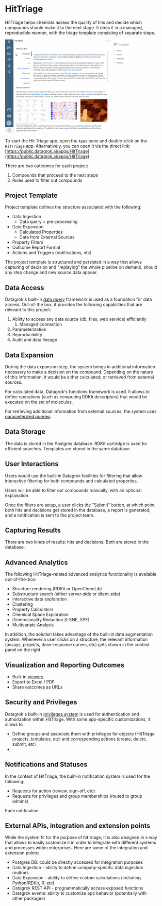 # HitTriage

HitTriage helps chemists assess the quality of hits and decide which compounds should make it to the next stage. It does
it in a managed, reproducible manner, with the triage template consisting of separate steps.

![](images/hit-triage-workflow.gif)

To start the Hit Triage app, open the `Apps` pane and double-click on the `HitTriage` app.
Alternatively, you can open it via the direct link: [https://public.datagrok.ai/apps/HitTriage](https://public.datagrok.ai/apps/HitTriage)

There are two outcomes for each project:

1. Compounds that proceed to the next steps
2. Rules used to filter out compounds

## Project Template

Project template defines the structure associated with the following:

* Data Ingestion
    * Data query + pre-processing
* Data Expansion
    * Calculated Properties
    * Data from External Sources
* Property Filters
* Outcome Report Format
* Actions and Triggers (notifications, etc)

The project template is structured and persisted in a way that allows capturing of decision and "replaying" the whole
pipeline on demand, should any step change and new source data appear.

## Data Access

Datagrok's built-in [data query](../../help/access/data-query.md) framework is used as a foundation for data access.
Out-of-the box, it provides the following capabilities that are relevant to this project:

1. Ability to access any data source (db, files, web service) efficiently
    1. Managed connection
2. Parameterization
3. Reproducibility
4. Audit and data lineage

## Data Expansion

During the data expansion step, the system brings in additional information necessary to make a decision on the
compound. Depending on the nature of this information, it would be either calculated, or retrieved from external
sources.

For calculated data, Datagrok's functions framework is used. It allows to define operations (such as computing RDKit
descriptors) that would be executed on the set of molecules.

For retrieving additional information from external sources, the system uses
[parameterized queries](../../help/access/data-query.md).

## Data Storage

The data is stored in the Postgres database. RDKit cartridge is used for efficient searches. Templates are stored in the
same database.

## User Interactions

Users would use the built-in Datagrok facilities for filtering that allow interactive filtering for both compounds and
calculated properties. 

Users will be able to filter out compounds manually, with an optional explanation.

Once the filters are setup, a user clicks the "Submit" button, at which point both hits and decisions get stored in the
database, a report is generated, and a notification is sent to the project team.

## Capturing Results

There are two kinds of results: hits and decisions. Both are stored in the database.

## Advanced Analytics

The following HitTriage-related advanced analytics functionality is available out-of-the-box:

* Structure rendering (RDKit or OpenChemLib)
* Substructure search (either server-side or client-side)
* Interactive data exploration
* Clustering
* Property Calculators
* Chemical Space Exploration
* Dimensionality Reduction (t-SNE, SPE)
* Multivariate Analysis

In addition, the solution takes advantage of the built-in data augmentation system. Whenever a user clicks on a
structure, the relevant information (assays, projects, dose-response curves, etc)
gets shown in the context panel on the right.

## Visualization and Reporting Outcomes

* Built-in [viewers](../../help/visualize/viewers.md)
* Export to Excel / PDF
* Share outcomes as URLs

## Security and Privileges

Datagrok's built-in [privileges system](https://datagrok.ai/help/govern/security)
is used for authentication and authorization within HitTriage. With some app-specific customizations, it allows to

* Define groups and associate them with privileges for objects (HitTriage projects, templates, etc)
  and corresponding actions (create, delete, submit, etc)
*

## Notifications and Statuses

In the context of HitTriage, the built-in notification system is used for the following:

* Requests for action (review, sign-off, etc)
* Requests for privileges and group memberships (routed to group admins)

Each notification

## External APIs, integration and extension points

While the system fit for the purpose of hit triage, it is also designed in a way that allows to easily customize it in
order to integrate with different systems and processes within enterprises. Here are some of the integration and
extension points:

* Postgres DB: could be directly accessed for integration purposes
* Data Ingestion - ability to define company-specific data ingestion routines
* Data Expansion - ability to define custom calculations (including Python/RDKit, R, etc)
* Datagrok REST API - programmatically access exposed functions
* Datagrok events: ability to customize app behavior (potentially with other packages)
